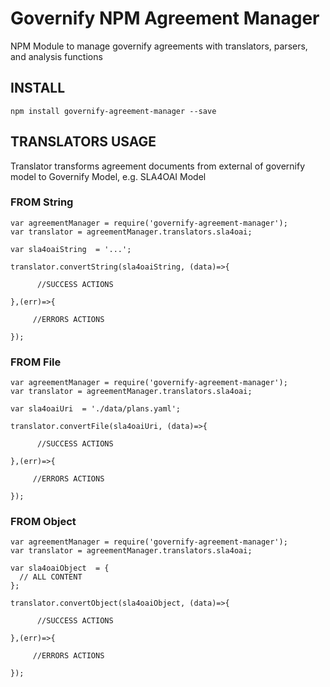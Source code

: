 # Governify NPM Agreement Manager

NPM Module to manage governify agreements with translators, parsers, and analysis functions

## INSTALL

```
npm install governify-agreement-manager --save
```

## TRANSLATORS USAGE

Translator transforms agreement documents from external of governify model to Governify Model, e.g. SLA4OAI Model

### FROM String

```
var agreementManager = require('governify-agreement-manager');
var translator = agreementManager.translators.sla4oai;

var sla4oaiString  = '...';

translator.convertString(sla4oaiString, (data)=>{

      //SUCCESS ACTIONS

},(err)=>{

     //ERRORS ACTIONS

});
```

### FROM File

```
var agreementManager = require('governify-agreement-manager');
var translator = agreementManager.translators.sla4oai;

var sla4oaiUri  = './data/plans.yaml';

translator.convertFile(sla4oaiUri, (data)=>{

      //SUCCESS ACTIONS

},(err)=>{

     //ERRORS ACTIONS

});
```
### FROM Object

```
var agreementManager = require('governify-agreement-manager');
var translator = agreementManager.translators.sla4oai;

var sla4oaiObject  = {
  // ALL CONTENT
};

translator.convertObject(sla4oaiObject, (data)=>{

      //SUCCESS ACTIONS

},(err)=>{

     //ERRORS ACTIONS

});
```
